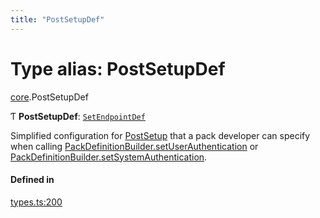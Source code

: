 ```yaml
---
title: "PostSetupDef"
---
```

# Type alias: PostSetupDef

[core](../modules/core.md).PostSetupDef

Ƭ **PostSetupDef**: [`SetEndpointDef`](core.SetEndpointDef.md)

Simplified configuration for [PostSetup](core.PostSetup.md) that a pack developer can specify when calling
[PackDefinitionBuilder.setUserAuthentication](../classes/core.PackDefinitionBuilder.md#setuserauthentication) or [PackDefinitionBuilder.setSystemAuthentication](../classes/core.PackDefinitionBuilder.md#setsystemauthentication).

#### Defined in

[types.ts:200](https://github.com/coda/packs-sdk/blob/main/types.ts#L200)

